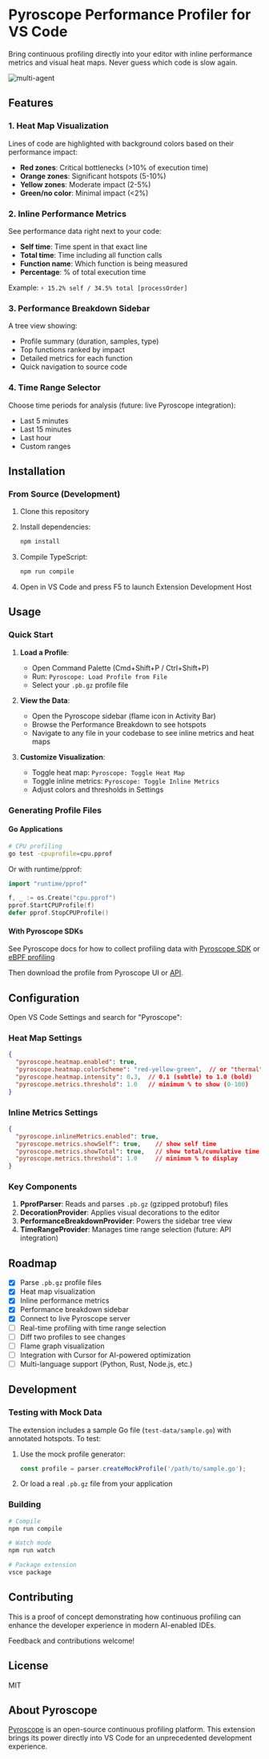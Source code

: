 # Pyroscope Performance Profiler for VS Code

Bring continuous profiling directly into your editor with inline performance metrics and visual heat maps. Never guess which code is slow again.

![multi-agent](https://github.com/user-attachments/assets/ef1115e0-17c3-4a9e-b613-34d1bf82648d)

## Features
### 1. Heat Map Visualization
Lines of code are highlighted with background colors based on their performance impact:
- **Red zones**: Critical bottlenecks (>10% of execution time)
- **Orange zones**: Significant hotspots (5-10%)
- **Yellow zones**: Moderate impact (2-5%)
- **Green/no color**: Minimal impact (<2%)

### 2. Inline Performance Metrics
See performance data right next to your code:
- **Self time**: Time spent in that exact line
- **Total time**: Time including all function calls
- **Function name**: Which function is being measured
- **Percentage**: % of total execution time

Example: `⚡ 15.2% self / 34.5% total [processOrder]`

### 3. Performance Breakdown Sidebar
A tree view showing:
- Profile summary (duration, samples, type)
- Top functions ranked by impact
- Detailed metrics for each function
- Quick navigation to source code

### 4. Time Range Selector
Choose time periods for analysis (future: live Pyroscope integration):
- Last 5 minutes
- Last 15 minutes
- Last hour
- Custom ranges

## Installation

### From Source (Development)

1. Clone this repository
2. Install dependencies:
   ```bash
   npm install
   ```

3. Compile TypeScript:
   ```bash
   npm run compile
   ```

4. Open in VS Code and press F5 to launch Extension Development Host

## Usage

### Quick Start

1. **Load a Profile**:
   - Open Command Palette (Cmd+Shift+P / Ctrl+Shift+P)
   - Run: `Pyroscope: Load Profile from File`
   - Select your `.pb.gz` profile file

2. **View the Data**:
   - Open the Pyroscope sidebar (flame icon in Activity Bar)
   - Browse the Performance Breakdown to see hotspots
   - Navigate to any file in your codebase to see inline metrics and heat maps

3. **Customize Visualization**:
   - Toggle heat map: `Pyroscope: Toggle Heat Map`
   - Toggle inline metrics: `Pyroscope: Toggle Inline Metrics`
   - Adjust colors and thresholds in Settings

### Generating Profile Files

#### Go Applications

```bash
# CPU profiling
go test -cpuprofile=cpu.pprof
```

Or with runtime/pprof:
```go
import "runtime/pprof"

f, _ := os.Create("cpu.pprof")
pprof.StartCPUProfile(f)
defer pprof.StopCPUProfile()
```

#### With Pyroscope SDKs

See Pyroscope docs for how to collect profiling data with [Pyroscope SDK](https://grafana.com/docs/pyroscope/next/configure-client/) or [eBPF profiling](https://grafana.com/docs/pyroscope/next/configure-client/grafana-alloy/ebpf/)

Then download the profile from Pyroscope UI or [API](https://github.com/grafana/pyroscope/blob/main/examples/api/query.py).
<img width="1" height="1" alt="image" src="https://github.com/user-attachments/assets/c7bf5949-f1df-459d-9417-934c3e924421" />

## Configuration

Open VS Code Settings and search for "Pyroscope":

### Heat Map Settings

```json
{
  "pyroscope.heatmap.enabled": true,
  "pyroscope.heatmap.colorScheme": "red-yellow-green",  // or "thermal", "grayscale"
  "pyroscope.heatmap.intensity": 0.3,  // 0.1 (subtle) to 1.0 (bold)
  "pyroscope.metrics.threshold": 1.0   // minimum % to show (0-100)
}
```

### Inline Metrics Settings

```json
{
  "pyroscope.inlineMetrics.enabled": true,
  "pyroscope.metrics.showSelf": true,    // show self time
  "pyroscope.metrics.showTotal": true,   // show total/cumulative time
  "pyroscope.metrics.threshold": 1.0     // minimum % to display
}
```
### Key Components

1. **PprofParser**: Reads and parses `.pb.gz` (gzipped protobuf) files
2. **DecorationProvider**: Applies visual decorations to the editor
3. **PerformanceBreakdownProvider**: Powers the sidebar tree view
4. **TimeRangeProvider**: Manages time range selection (future: API integration)

## Roadmap

- [x] Parse `.pb.gz` profile files
- [x] Heat map visualization
- [x] Inline performance metrics
- [x] Performance breakdown sidebar
- [x] Connect to live Pyroscope server
- [ ] Real-time profiling with time range selection
- [ ] Diff two profiles to see changes
- [ ] Flame graph visualization
- [ ] Integration with Cursor for AI-powered optimization
- [ ] Multi-language support (Python, Rust, Node.js, etc.)

## Development

### Testing with Mock Data

The extension includes a sample Go file (`test-data/sample.go`) with annotated hotspots. To test:

1. Use the mock profile generator:
   ```typescript
   const profile = parser.createMockProfile('/path/to/sample.go');
   ```

2. Or load a real `.pb.gz` file from your application

### Building

```bash
# Compile
npm run compile

# Watch mode
npm run watch

# Package extension
vsce package
```

## Contributing

This is a proof of concept demonstrating how continuous profiling can enhance the developer experience in modern AI-enabled IDEs.

Feedback and contributions welcome!

## License

MIT

## About Pyroscope

[Pyroscope](https://pyroscope.io) is an open-source continuous profiling platform. This extension brings its power directly into VS Code for an unprecedented development experience.
